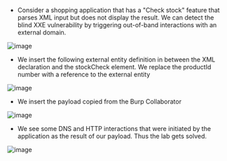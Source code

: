 - Consider a shopping application that has a "Check stock" feature that parses XML input but does not display the result. We can detect the blind XXE vulnerability by triggering out-of-band interactions with an external domain. 

![image](https://github.com/Akhilkj123/Portswigger/assets/65653010/459fa9f7-b193-4b26-9e56-7c1c3a4f3a5d)

- We insert the following external entity definition in between the XML declaration and the stockCheck element. We replace the productId number with a reference to the external entity

![image](https://github.com/Akhilkj123/Portswigger/assets/65653010/1d29289a-6fec-4cd7-8f4c-a313a932df43)

- We insert the payload copied from the Burp Collaborator

![image](https://github.com/Akhilkj123/Portswigger/assets/65653010/c8200b1b-7095-4af3-ae91-33a9e2329a2e)

- We see some DNS and HTTP interactions that were initiated by the application as the result of our payload. Thus the lab gets solved.

![image](https://github.com/Akhilkj123/Portswigger/assets/65653010/68af19d5-0282-4370-b33d-544f5dfbe8cf)

